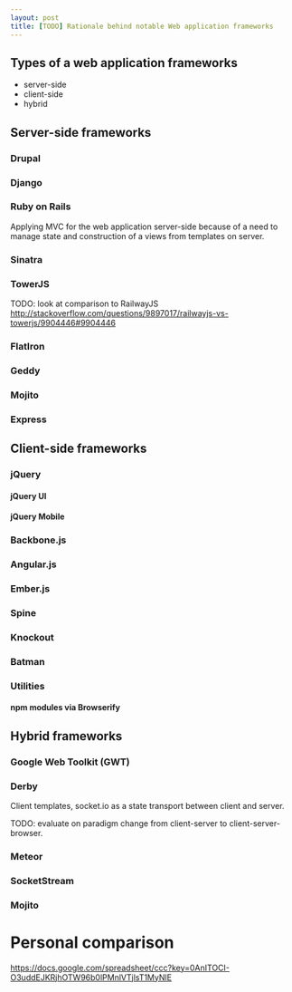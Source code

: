 ```yaml
---
layout: post
title: [TODO] Rationale behind notable Web application frameworks
---
```


## Types of a web application frameworks

* server-side
* client-side
* hybrid

## Server-side frameworks

### Drupal

### Django

### Ruby on Rails

Applying MVC for the web application server-side because of a need to manage
state and construction of a views from templates on server.

### Sinatra

### TowerJS

TODO: look at comparison to RailwayJS
http://stackoverflow.com/questions/9897017/railwayjs-vs-towerjs/9904446#9904446

### FlatIron
### Geddy
### Mojito
### Express


## Client-side frameworks

### jQuery
#### jQuery UI
#### jQuery Mobile
### Backbone.js
### Angular.js
### Ember.js
### Spine
### Knockout
### Batman

### Utilities
#### npm modules via Browserify

## Hybrid frameworks

### Google Web Toolkit (GWT)

### Derby

Client templates, socket.io as a state transport between client and server.

TODO: evaluate on paradigm change from client-server to client-server-browser.

### Meteor

### SocketStream

### Mojito

[ocdevel-comparison]: http://ocdevel.com/blog/nodejs-frameworks-comparison
[andrew-munsell-response]: http://blog.andrewmunsell.com/post/29659423342/the-odd-state-of-node-js-and-its-frameworks

[Steven-Sanderson-throne-js]: http://blog.stevensanderson.com/2012/08/01/rich-javascript-applications-the-seven-frameworks-throne-of-js-2012/
[Gordon L. Hempton top]: http://codebrief.com/2012/01/the-top-10-javascript-mvc-frameworks-reviewed/
[nodeup-17]: http://nodeup.com/seventeen
[nodejitsu-isomorphic]: http://blog.nodejitsu.com/scaling-isomorphic-javascript-code

# Personal comparison

https://docs.google.com/spreadsheet/ccc?key=0AnITOCI-O3uddEJKRjhOTW96b0lPMnlVTjlsT1MyNlE